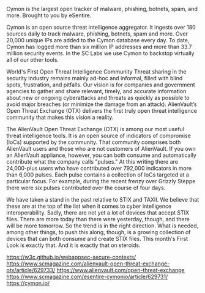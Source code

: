 
Cymon is the largest open tracker of malware, phishing, botnets, spam, and more. Brought to you by eSentire.

Cymon is an open source threat intelligence aggregator. It ingests over 180 sources daily to track malware, phishing, botnets, spam and more. Over 20,000 unique IPs are added to the Cymon database every day. To date, Cymon has logged more than six million IP addresses and more than 33.7 million security events. In the SC Labs we use Cymon to backstop virtually all of our other tools.

World's First Open Threat Intelligence Community
Threat sharing in the security industry remains mainly ad-hoc and informal, filled with blind spots, frustration, and pitfalls. Our vision is for companies and government agencies to gather and share relevant, timely, and accurate information about new or ongoing cyberattacks and threats as quickly as possible to avoid major breaches (or minimize the damage from an attack). AlienVault’s Open Threat Exchange (OTX) delivers the first truly open threat intelligence community that makes this vision a reality.

The AlienVault Open Threat Exchange (OTX) is among our most useful threat intelligence tools. It is an open source of indicators of compromise (IoCs) supported by the community. That community comprises both AlienVault users and those who are not customers of AlienVault. If you own an AlienVault appliance, however, you can both consume and automatically contribute what the company calls "pulses." At this writing there are 24,000-plus users who have contributed over 792,000 indicators in more than 6,000 pulses. Each pulse contains a collection of IoCs targeted at a particular focus. For example, during the recent frenzy over Grizzly Steppe there were six pulses contributed over the course of four days.

We have taken a stand in the past relative to STIX and TAXII. We believe that these are at the top of the list when it comes to cyber intelligence interoperability. Sadly, there are not yet a lot of devices that accept STIX files. There are more today than there were yesterday, though, and there will be more tomorrow. So the trend is in the right direction. What is needed, among other things, to push this along, though, is a growing collection of devices that can both consume and create STIX files. This month's First Look is exactly that. And it is exactly that on steroids.

https://w3c.github.io/webappsec-secure-contexts/
https://www.scmagazine.com/alienvault-open-threat-exchange-otx/article/629733/
https://www.alienvault.com/open-threat-exchange
https://www.scmagazine.com/esentire-cymonio/article/629731/
https://cymon.io/


<!-- vim: set autoindent expandtab sw=4 syntax=markdown: -->
